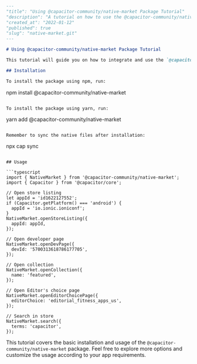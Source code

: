 ```markdown
---
"title": "Using @capacitor-community/native-market Package Tutorial"
"description": "A tutorial on how to use the @capacitor-community/native-market package in Capacitor apps. Learn how to open store listings, developer pages, collections, editor's choice pages, and custom search queries."
"created_at": "2022-01-12"
"published": true
"slug": "native-market.git"
---

# Using @capacitor-community/native-market Package Tutorial

This tutorial will guide you on how to integrate and use the `@capacitor-community/native-market` package in your Capacitor apps. 

## Installation

To install the package using npm, run:

```
npm install @capacitor-community/native-market
```

To install the package using yarn, run:

```
yarn add @capacitor-community/native-market
```

Remember to sync the native files after installation:

```
npx cap sync
```

## Usage

```typescript
import { NativeMarket } from '@capacitor-community/native-market';
import { Capacitor } from '@capacitor/core';

// Open store listing
let appId = 'id1622127552';
if (Capacitor.getPlatform() === 'android') {
  appId = 'io.ionic.ioniconf';
}
NativeMarket.openStoreListing({
  appId: appId,
});

// Open developer page
NativeMarket.openDevPage({
  devId: '5700313618786177705',
});

// Open collection
NativeMarket.openCollection({
  name: 'featured',
});

// Open Editor's choice page
NativeMarket.openEditorChoicePage({
  editorChoice: 'editorial_fitness_apps_us',
});

// Search in store
NativeMarket.search({
  terms: 'capacitor',
});
```

This tutorial covers the basic installation and usage of the `@capacitor-community/native-market` package. Feel free to explore more options and customize the usage according to your app requirements.
```